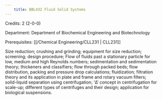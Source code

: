 ```yaml
---
    title: BBL432 Fluid Solid Systems
---
```

Credits: 2 (2-0-0)

Department: Department of Biochemical Engineering and Biotechnology

Prerequisites: [[/Chemical Engineering/CLL231 | CLL231]]

Size reduction; crushing and grinding; equipment for size reduction; screening; design procedure; Flow of fluids past a stationary particle for low, medium and high Reynolds numbers; sedimentation and sedimentation theory; thickeners and classifiers; flow through packed beds; flow distribution, packing and pressure drop calculations; fluidization; filtration theory and its application in plate and frame and rotary vacuum filters; solid-liquid separation using centrifugation; ‘Δ’ concept in centrifugation for scale-up; different types of centrifuges and their design; application for biological suspensions.